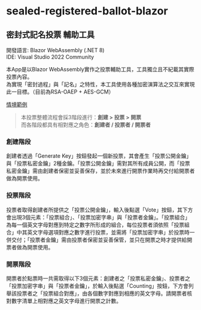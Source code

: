 ﻿# sealed-registered-ballot-blazor
## 密封式記名投票 輔助工具  
開發語言: Blazor WebAssembly (.NET 8)  
IDE: Visual Studio 2022 Community
  
本App是以Blazor WebAssembly實作之投票輔助工具，工具獨立且不紀載其實際投票內容。  
為實現「密封過程」與「記名」之特性，本工具使用各種加密演算法之交互來實現此一目標。（目前為RSA-OAEP + AES-GCM）
  
[情境範例](Wiki_demo.md)
  
> 本投票整體流程會採3階段進行：**創建 > 投票 > 開票**   
> 而各階段都具有相對應之角色：**創建者 / 投票者 / 開票者**

### 創建階段
創建者透過「Generate Key」按鈕發起一個新投票，其會產生「投票公開金鑰」與「投票私密金鑰」2種金鑰。「投票公開金鑰」需對其所有成員公開，而「投票私密金鑰」需由創建者保密並妥善保存，並於未來進行開票作業時再交付給開票者做為開票使用。

### 投票階段
投票者取得創建者所提供之「投票公開金鑰」，輸入後點選「Vote」按鈕，其下方會出現3個元素：「投票組合」、「投票加密字串」與「投票者金鑰」。「投票組合」為每一個英文字母對應到特定之數字所形成的組合，每位投票者須依照「投票組合」中其英文字母選項對應之數字進行投票，並需將「投票加密字串」於投票時一併交付；「投票者金鑰」需由投票者保密並妥善保管，並只在開票之時才提供給開票者做為開票使用。

### 開票階段
開票者於點票時一共需取得以下3個元素：創建者之「投票私密金鑰」、投票者之「投票加密字串」與「投票者金鑰」，於輸入後點選「Counting」按鈕，下方會列舉該投票者之「投票組合對應」，由各個數字對應到相應的英文字母。請開票者核對數字清單上相對應之英文字母進行開票之計數。